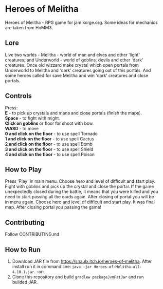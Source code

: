 # Heroes of Melitha
Heroes of Melitha - RPG game for jam.korge.org. Some ideas for mechanics are taken from HoMM3.
## Lore
Live two worlds - Melitha - world of man and elves and other 'light' creatures; and Underworld - world of goblins, devils and other 'dark' creatures. Once old wizzard make crystal which open portals from Underworld to Melitha and 'dark' creatures going out of this portals. And some heroes called for save Melitha and win 'dark' creatures and close portals.
## Controls
Press:  
**E** - to pick up crystals and mana and close portals (finish the maps).  
**Space** - to fight with might.  
**Click on goblins** or floor for shoot with bow.  
**WASD** - to move  
**0 and click on the floor** - to use spell Tornado  
**1 and click on the floor** - to use spell Cactus  
**2 and click on the floor** - to use spell Bomb  
**3 and click on the floor** - to use spell Shield  
**4 and click on the floor** - to use spell Poison  
## How to Play
Press 'Play' in main menu. Choose hero and level of difficult and start play. Fight with goblins and pick up the crystal and close the portal. If the game unexpectedly closed during the battle, it means that you were killed and you need to start passing all the cards again.
After closing of portal you will be in menu again. Choose hero and level of difficult and start play. It was final map. After closing portal you passing the game!
## Contributing
Follow CONTRIBUTING.md
## How to Run
1. Download JAR file from https://snaulx.itch.io/heroes-of-melitha. After install run it in command line: `java -jar Heroes-of-Melitha-all-4.10.1.jar`.
-or-
2. Clone this repository and build `gradlew packageJvmFatJar` and run builded JAR.
